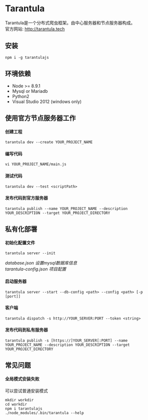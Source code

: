 # Tarantula

Tarantula是一个分布式爬虫框架。由中心服务器和节点服务器构成。  
官方网站: http://tarantula.tech

## 安装
`npm i -g tarantulajs`

## 环境依赖
- Node \>= 8.9.1
- Mysql or Mariadb
- Python2
- Visual Studio 2012 (windows only)

## 使用官方节点服务器工作

#### 创建工程
`tarantula dev --create YOUR_PROJECT_NAME`

#### 编写代码
`vi YOUR_PROJECT_NAME/main.js`

#### 测试代码
`tarantula dev --test <scriptPath>`

#### 发布代码到官方服务器
`tarantula publish --name YOUR_PROJECT_NAME --description YOUR_DESCRIPTION --target YOUR_PROJECT_DIRECTORY`


## 私有化部署

#### 初始化配置文件
`tarantula server --init`

*database.json 设置mysql数据库信息*  
*tarantula-config.json 项目配置*


#### 启动服务器
`tarantula server --start --db-config <path> --config <path> [-p [port]]`

#### 客户端
`tarantula dispatch -s http://YOUR_SERVER:PORT --token <string>`

#### 发布代码到私有服务器
`tarantula publish -s [https://]YOUR_SERVER[:PORT] --name YOUR_PROJECT_NAME --description YOUR_DESCRIPTION --target YOUR_PROJECT_DIRECTORY`



## 常见问题
#### 全局模式安装失败
可以尝试普通安装模式
```
mkdir workdir
cd workdir
npm i tarantulajs
./node_modules/.bin/tarantula --help
```
